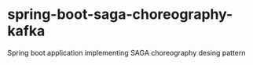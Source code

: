 # spring-boot-saga-choreography-kafka
Spring boot application implementing SAGA choreography desing pattern
